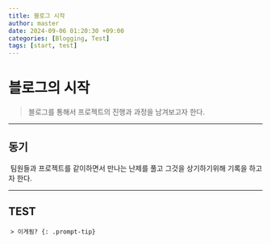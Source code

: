 ```yaml
---
title: 블로그 시작
author: master 
date: 2024-09-06 01:20:30 +09:00
categories: [Blogging, Test]
tags: [start, test] 
---
```


# 블로그의 시작

> 블로그를 통해서 프로젝트의 진행과 과정을 남겨보고자 한다.

------

## 동기

​	팀원들과 프로젝트를 같이하면서 만나는 난제를 풀고 그것을 상기하기위해 기록을 하고자 한다.

------

## TEST

​	`> 이게됨? {: .prompt-tip}`
